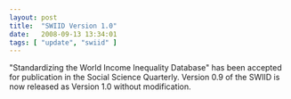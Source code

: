```yaml
---
layout: post
title:  "SWIID Version 1.0"
date:   2008-09-13 13:34:01
tags: [ "update", "swiid" ]
---
```


"Standardizing the World Income Inequality Database" has been accepted for publication in the Social Science Quarterly. Version 0.9 of the SWIID is now released as Version 1.0 without modification.
